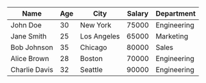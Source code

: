 | Name | Age | City | Salary | Department |
|------|-----|------|--------|------------|
| John Doe | 30 | New York | 75000 | Engineering |
| Jane Smith | 25 | Los Angeles | 65000 | Marketing |
| Bob Johnson | 35 | Chicago | 80000 | Sales |
| Alice Brown | 28 | Boston | 70000 | Engineering |
| Charlie Davis | 32 | Seattle | 90000 | Engineering |